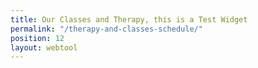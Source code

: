 ```yaml
---
title: Our Classes and Therapy, this is a Test Widget
permalink: "/therapy-and-classes-schedule/"
position: 12
layout: webtool
---
```


<div class='container'>
  <script src="https://widgets.healcode.com/javascripts/healcode.js"></script>

<healcode-widget data-type="schedules" data-widget-partner="object" data-widget-id="6a60540ad74" data-widget-version="1"></healcode-widget>

</div>
